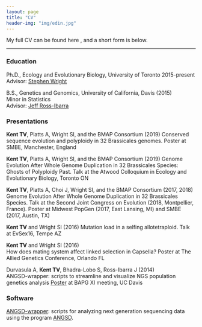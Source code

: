 ```yaml
---
layout: page
title: "CV"
header-img: "img/edin.jpg"
---
```


My full CV can be found here <a href="/docs/cv.pdf" target="_blank"><i class="fa fa-file-text fa-md"></i></a>, and a short form is below.   

___

### Education  

Ph.D., Ecology and Evolutionary Biology, University of Toronto 2015-present  
Advisor: [Stephen Wright](https://wright.eeb.utoronto.ca)  

B.S., Genetics and Genomics, University of California, Davis    (2015)  
Minor in Statistics  
Advisor: [Jeff Ross-Ibarra](https://rilab.og)

### Presentations

__Kent TV__, Platts A, Wright SI, and the BMAP Consortium (2019)
Conserved sequence evolution and polyploidy in 32 Brassicales genomes. Poster at SMBE, Manchester, England

__Kent TV__, Platts A, Wright SI, and the BMAP Consortium (2019)
Genome Evolution After Whole Genome Duplication in 32 Brassicales Species: Ghosts of Polyploidy Past. Talk at the Atwood Colloquium in Ecology and Evolutionary Biology, Toronto ON

__Kent TV__, Platts A, Choi J, Wright SI, and the BMAP Consortium (2017, 2018)
Genome Evolution After Whole Genome Duplication in 32 Brassicales Species. Talk at the Second Joint Congress on Evolution (2018, Montpellier, France). Poster at Midwest PopGen (2017, East Lansing, MI) and SMBE (2017, Austin, TX)

__Kent TV__ and Wright SI	(2016)
Mutation load in a selfing allotetraploid. Talk at EvSex16, Tempe AZ

__Kent TV__ and Wright SI	(2016)  
How does mating system affect linked selection in Capsella? Poster at The Allied Genetics Conference, Orlando FL

Durvasula A, __Kent TV__, Bhadra-Lobo S, Ross-Ibarra J	(2014)  
ANGSD-wrapper: scripts to streamline and visualize NGS population genetics analysis [Poster](docs/awposter.pdf) at BAPG XI meeting, UC Davis

### Software

[ANGSD-wrapper](https://github.com/ANGSD-wrapper/angsd-wrapper): scripts for analyzing next generation sequencing data using the program [ANGSD](http://popgen.dk/wiki/index.php/ANGSD).
